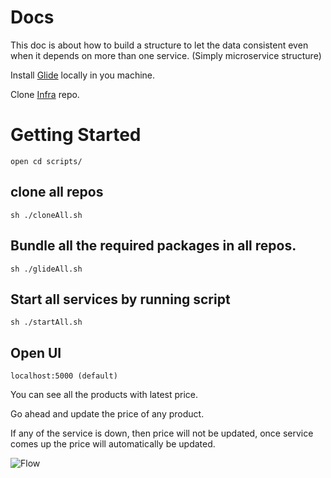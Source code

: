 # Docs

This doc is about how to build a structure to let the data consistent even when it depends on more than one service. (Simply microservice structure)

Install <a href="https://github.com/bumptech/glide">Glide</a> locally in you machine.

Clone <a href="https://github.com/RetailMarket/infra">Infra</a> repo.

# Getting Started

```
open cd scripts/
```

## clone all repos
```
sh ./cloneAll.sh
```

## Bundle all the required packages in all repos.
```
sh ./glideAll.sh
```

## Start all services by running script
```
sh ./startAll.sh
```

## Open UI
```
localhost:5000 (default)
```

You can see all the products with latest price.

Go ahead and update the price of any product.

If any of the service is down, then price will not be updated, once service comes up the price will automatically be updated.

![Flow](https://github.com/RetailMarket/docs/blob/master/flow.png)
